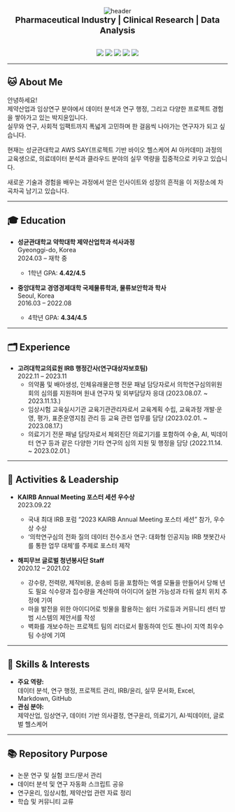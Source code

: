 <div align="center">
  <img src="https://capsule-render.vercel.app/api?type=waving&color=FFD8B1,FFF5BA&height=200&section=header&text=JIYOON%20PARK%20🐾&fontSize=55&fontColor=000000&fontAlign=50" alt="header"/>
  <br>
  <strong style="font-size:1.2rem;">
    Pharmaceutical Industry&nbsp;|&nbsp;Clinical Research&nbsp;|&nbsp;Data Analysis
  </strong>
</div>


<br>

<p align="center">
  <img src="https://img.shields.io/badge/Pharma-4B8BBE?style=flat-square"/>
  <img src="https://img.shields.io/badge/Clinical%20Research-FFB300?style=flat-square"/>
  <img src="https://img.shields.io/badge/Data%20Analysis-009688?style=flat-square"/>
  <img src="https://img.shields.io/badge/Project%20Management-E57373?style=flat-square"/>
  <img src="https://img.shields.io/badge/IRB%20Admin-9575CD?style=flat-square"/>
</p>

---

## 🐱 About Me

안녕하세요!  
제약산업과 임상연구 분야에서 데이터 분석과 연구 행정, 그리고 다양한 프로젝트 경험을 쌓아가고 있는 박지윤입니다.  
실무와 연구, 사회적 임팩트까지 폭넓게 고민하며 한 걸음씩 나아가는 연구자가 되고 싶습니다.

현재는 성균관대학교 AWS SAY(프로젝트 기반 바이오 헬스케어 AI 아카데미) 과정의 교육생으로,
의료데이터 분석과 클라우드 분야의 실무 역량을 집중적으로 키우고 있습니다.  

새로운 기술과 경험을 배우는 과정에서 얻은 인사이트와 성장의 흔적을 이 저장소에 차곡차곡 남기고 있습니다.

---

## 🎓 Education

- **성균관대학교 약학대학 제약산업학과 석사과정**  
  Gyeonggi-do, Korea  
  2024.03 – 재학 중  
  - 1학년 GPA: **4.42/4.5**

- **중앙대학교 경영경제대학 국제물류학과, 물류보안학과 학사**  
  Seoul, Korea  
  2016.03 – 2022.08  
  - 4학년 GPA: **4.34/4.5**

---

## 🗂️ Experience

- **고려대학교의료원 IRB 행정간사(연구대상자보호팀)**  
  2022.11 – 2023.11  
  - 의약품 및 배아생성, 인체유래물은행 전문 패널 담당자로서 의학연구심의위원회의 심의를 지원하며 원내 연구자 및 외부담당자 응대 (2023.08.07. ~ 2023.11.13.)
  - 임상시험 교육실시기관 교육기관관리자로서 교육계획 수립, 교육과정 개발·운영, 평가, 표준운영지침 관리 등 교육 관련 업무를 담당 (2023.02.01. ~ 2023.08.17.)
  - 의료기기 전문 패널 담당자로서 체외진단 의료기기를 포함하여 수술, AI, 빅데이터 연구 등과 같은 다양한 기타 연구의 심의 지원 및 행정을 담당 (2022.11.14. ~ 2023.02.01.)

---

## 🏅 Activities & Leadership

- **KAIRB Annual Meeting 포스터 세션 우수상**  
  2023.09.22  
  - 국내 최대 IRB 포럼 “2023 KAIRB Annual Meeting 포스터 세션” 참가, 우수상 수상  
  - ‘의학연구심의 전화 질의 데이터 전수조사 연구: 대화형 인공지능 IRB 챗봇간사를 통한 업무 대체’를 주제로 포스터 제작

- **해피무브 글로벌 청년봉사단 Staff**  
  2020.12 – 2021.02  
  - 강수량, 전력량, 제작비용, 운송비 등을 포함하는 엑셀 모듈을 만들어서 당해 년도 필요 식수량과 집수량을 계산하여 아이디어 실현 가능성과 타워 설치 위치 추정에 기여
  - 마을 발전을 위한 아이디어로 빗물을 활용하는 쉼터 가로등과 커뮤니티 센터 방범 시스템의 제안서를 작성
  - 벽화를 개보수하는 프로젝트 팀의 리더로서 활동하여 인도 첸나이 지역 최우수팀 수상에 기여

---

## 🧸 Skills & Interests

- **주요 역량:**  
  데이터 분석, 연구 행정, 프로젝트 관리, IRB/윤리, 실무 문서화, Excel, Markdown, GitHub
- **관심 분야:**  
  제약산업, 임상연구, 데이터 기반 의사결정, 연구윤리, 의료기기, AI·빅데이터, 글로벌 헬스케어

---

## 📚 Repository Purpose

- 논문 연구 및 실험 코드/문서 관리  
- 데이터 분석 및 연구 자동화 스크립트 공유  
- 연구윤리, 임상시험, 제약산업 관련 자료 정리  
- 학습 및 커뮤니티 교류
